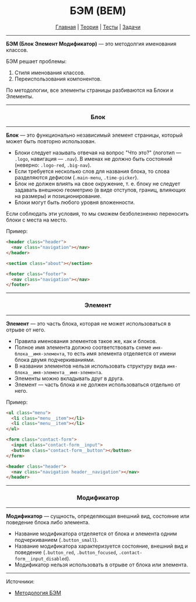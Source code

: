 <div align="center">

# БЭМ (BEM)

[Главная](https://github.com/M0n0mah/css)
|
[Теория](/theory/README.md)
|
[Тесты](/tests/README.md)
|
[Задачи](/tasks/README.md)

</div>

---

**БЭМ (Блок Элемент Модификатор)** — это методолгия именования классов.

БЭМ решает проблемы:
1. Стиля именования классов.
2. Переиспользования компонентов.

По методологии, все элементы страницы разбиваются на Блоки и Элементы.

---

<div align="center">

### Блок

</div>

---

**Блок** — это функционально независимый элемент страницы, который может быть повторно использован.

- Блоки следует называть отвечая на вопрос "Что это?" (логотип — `.logo`, навигация — `.nav`). В именах не должно быть состояний (неверно: `.logo-red`, `.big-nav`).
- Если требуется несколько слов для названия блока, то слова разделяются дефисом (`.main-menu`, `.time-picker`).
- Блок не должен влиять на свое окружение, т. е. блоку не следует задавать внешнюю геометрию (в виде отступов, границ, влияющих на размеры) и позиционирование.
- Блоки могут быть любого уровня вложенности.

Если соблюдать эти условия, то мы сможем безболезненно переносить блоки с места на место.

Пример:
```html
<header class="header">
  <nav class="navigation"></nav>
</header>

<section class="about"></section>

<footer class="footer">
  <nav class="navigation"></nav>
</footer>
```

---

<div align="center">

### Элемент

</div>

---

**Элемент** — это часть блока, которая не может использоваться в отрыве от него.

- Правила именования элементов такое же, как и блоков.
- Полное имя элемента должно соответствовать схеме `имя-блока__имя-элемента`, то есть имя элемента отделяется от имени блока двумя подчеркиваниями.
- В названии элементов нельзя использовать структуру вида `имя-блока__имя-элемента__имя-элемента`.
- Элементы можно вкладывать друг в друга.
- Элемент — часть блока и не должен использоваться отдельно от него.

Пример:
```html
<ul class="menu">
  <li class="menu__item"></li>
  <li class="menu__item"></li>
</ul>

<form class="contact-form">
  <input class="contact-form__input">
  <button class="contact-form__button"></button>
</form>

<header class="header">
  <nav class="navigation header__navigation"></nav>
</header>
```

---

<div align="center">

### Модификатор

</div>

---

**Модификатор** — сущность, определяющая внешний вид, состояние или поведение блока либо элемента.

- Название модификатора отделяется от блока и элемента одним подчеркиванием (`.button_small`).
- Название модификатора характеризуется состояние, внешний вид и поведение (`.button_red`, `.button_focused`, `.contact-form__input_disabled`).
- Модификатор нельзя использовать в отрыве от блока или элемента.

---

Источники:
- [Методология БЭМ](https://ru.bem.info/methodology/)
